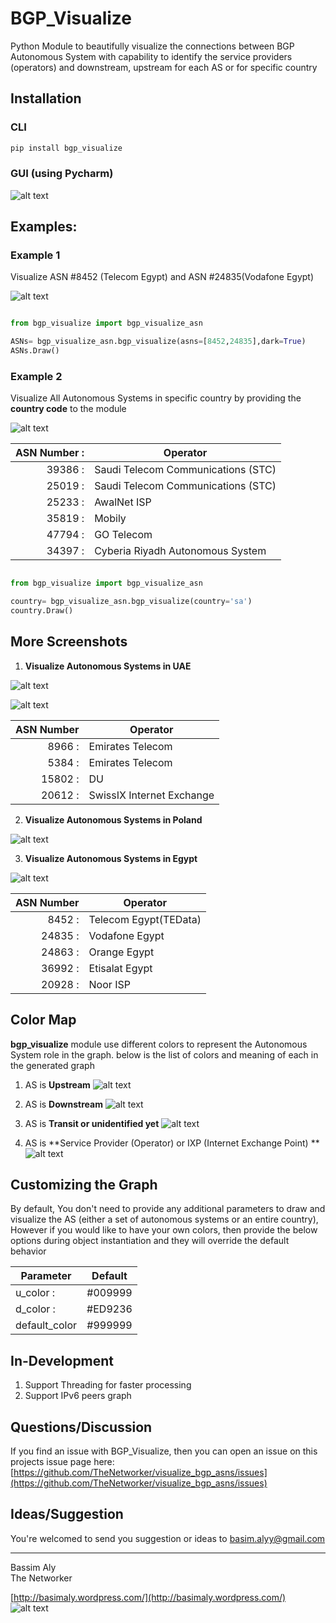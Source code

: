 BGP_Visualize
============
Python Module to beautifully visualize the connections between BGP Autonomous System with capability to identify the service providers (operators) and downstream, upstream for each AS or for specific country
 
## Installation

### CLI

```py
pip install bgp_visualize
```

### GUI (using Pycharm)

![alt text](https://raw.githubusercontent.com/TheNetworker/visualize_bgp_asns/master/Pycharm.png)

## Examples:

### Example 1
Visualize ASN #8452 (Telecom Egypt) and ASN #24835(Vodafone Egypt)

![alt text](https://raw.githubusercontent.com/TheNetworker/visualize_bgp_asns/master/8452.png)

```py

from bgp_visualize import bgp_visualize_asn

ASNs= bgp_visualize_asn.bgp_visualize(asns=[8452,24835],dark=True)
ASNs.Draw()

```

### Example 2
Visualize All Autonomous Systems in specific country by providing the **country code** to the module 

![alt text](https://raw.githubusercontent.com/TheNetworker/visualize_bgp_asns/master/KSA.png)

| ASN Number   :| Operator                           |
|--------------:|-------------------------------------|
| 39386        :| Saudi Telecom Communications (STC)|
| 25019        :| Saudi Telecom Communications (STC)|
| 25233        :| AwalNet ISP                       |
| 35819        :| Mobily                             | 
| 47794        :| GO Telecom                         |
| 34397        :| Cyberia Riyadh Autonomous System |



```py

from bgp_visualize import bgp_visualize_asn

country= bgp_visualize_asn.bgp_visualize(country='sa')
country.Draw()

```

More Screenshots
----------------
1. **Visualize Autonomous Systems in UAE**

  ![alt text](https://raw.githubusercontent.com/TheNetworker/visualize_bgp_asns/master/UAE_BLACK_Zoom2.png)


  ![alt text](https://raw.githubusercontent.com/TheNetworker/visualize_bgp_asns/master/UAE_Zoom1.png)

| ASN Number    | Operator                   |
|--------------:|----------------------------|
| 8966         :| Emirates Telecom           |
| 5384         :| Emirates Telecom           |
| 15802        :| DU                        | 
| 20612        :| SwissIX Internet Exchange |




2. **Visualize Autonomous Systems in Poland**
  
  ![alt text](https://raw.githubusercontent.com/TheNetworker/visualize_bgp_asns/master/Poland_Zoom2.png)

3. **Visualize Autonomous Systems in Egypt**

  ![alt text](https://raw.githubusercontent.com/TheNetworker/visualize_bgp_asns/master/EG.png)

| ASN Number    | Operator                |
|--------------:|---------------------   |
| 8452         :| Telecom Egypt(TEData)   |
| 24835        :| Vodafone Egypt          | 
| 24863        :| Orange Egypt            |
| 36992        :| Etisalat Egypt          |
| 20928        :| Noor ISP                |


Color Map
-------------
**bgp_visualize** module use different colors to represent the Autonomous System role in the graph. below is the list of colors and meaning of each in the generated graph

1. AS is **Upstream** ![alt text](https://raw.githubusercontent.com/TheNetworker/visualize_bgp_asns/master/Upstream_Icon.png)

1. AS is **Downstream** ![alt text](https://raw.githubusercontent.com/TheNetworker/visualize_bgp_asns/master/Downstream_Icon.png)

1. AS is **Transit or unidentified yet** ![alt text](https://raw.githubusercontent.com/TheNetworker/visualize_bgp_asns/master/Transiet_or_unidentified_icon.png)

1. AS is **Service Provider (Operator) or IXP (Internet Exchange Point) ** ![alt text](https://raw.githubusercontent.com/TheNetworker/visualize_bgp_asns/master/operators_icons.png)

Customizing the Graph
---------------------
By default, You don't need to provide any additional parameters to draw and visualize the AS (either a set of autonomous systems or an entire country), However if you would like to have your own colors, then provide the below options during object instantiation and they will override the default behavior 


| Parameter     | Default       |
| ------------- |:-------------:|
| u_color      :| #009999       |
| d_color      :| #ED9236       | 
| default_color | #999999       |


## In-Development
1. Support Threading for faster processing
2. Support IPv6 peers graph

## Questions/Discussion

If you find an issue with BGP_Visualize, then you can open an issue on this projects issue page here: [https://github.com/TheNetworker/visualize_bgp_asns/issues](https://github.com/TheNetworker/visualize_bgp_asns/issues)

## Ideas/Suggestion
You're welcomed to send you suggestion or ideas to [basim.alyy@gmail.com](mailto:basim.alyy@gmail.com)

---    
Bassim Aly  
The Networker

[http://basimaly.wordpress.com/](http://basimaly.wordpress.com/)
![alt text](https://raw.githubusercontent.com/TheNetworker/visualize_bgp_asns/master/Small%20Logo.png)